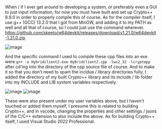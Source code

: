 When / if I ever get around to developing a system, or preferably even a GUI to just input information, for now you must have built and set up Crypto++ 8.9.0 in order to properly compile this of course. As for the compiler itself, I use g++ (GCC) 13.2.0 that I got from MinGW, and adding it to my PATH as well and all that of course, so I could just use the command wherever. https://github.com/skeeto/w64devkit/releases/download/v1.21.0/w64devkit-1.21.0.zip

![image](https://github.com/pearuarmasj/p2p-encrypted-messaging/assets/60179057/4f3d1353-70b3-427f-bbbd-e2c1a05f5e89)


And the specific command I used to compile these cpp files into an exe were ```g++ -o Hybridclient2.exe Hybridclient2.cpp -lws2_32 -lcryptopp``` after cd'ing into the directory of the cpp source file of course. And to make it so that you don't need to spam the incldue / library directories fully, I added the directory of my built Crypto++ library and its include / lib folder into my INCLUDE and LIB system variables respectively.

![image](https://github.com/pearuarmasj/p2p-encrypted-messaging/assets/60179057/ca17daa1-d10b-406d-bb9b-753e7a6e0a53)
![image](https://github.com/pearuarmasj/p2p-encrypted-messaging/assets/60179057/c67c7f1d-becb-4f9b-b4f0-4a19a4bc81e2)

These were also present under my user variables above, but I haven't touched or added them myself, I presume this is related to building Crypto++, and in vscode, changing the properties and other settings / jsons of the C/C++ extension to also include the above. As for building Crypto++ itself, I used Visual Studio 2022 Professional.
